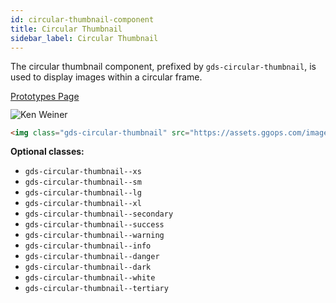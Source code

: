 ```yaml
---
id: circular-thumbnail-component
title: Circular Thumbnail
sidebar_label: Circular Thumbnail
---
```


The circular thumbnail component, prefixed by `gds-circular-thumbnail`, is used to display images within a circular frame.

<p style="margin-bottom: 0.8em">
    <a href="https://ds.gumgum.com/stable/index.html#gds-circular-thumbnail" target="_blank">Prototypes Page</a>
</p>

<img class="gds-circular-thumbnail" style="margin: 0" src="https://assets.ggops.com/images/ken.png" alt="Ken Weiner" />

```html
<img class="gds-circular-thumbnail" src="https://assets.ggops.com/images/ken.png" alt="Ken Weiner" />
```

__Optional classes:__

- `gds-circular-thumbnail--xs`
- `gds-circular-thumbnail--sm`
- `gds-circular-thumbnail--lg`
- `gds-circular-thumbnail--xl`
- `gds-circular-thumbnail--secondary`
- `gds-circular-thumbnail--success`
- `gds-circular-thumbnail--warning`
- `gds-circular-thumbnail--info`
- `gds-circular-thumbnail--danger`
- `gds-circular-thumbnail--dark`
- `gds-circular-thumbnail--white`
- `gds-circular-thumbnail--tertiary`
